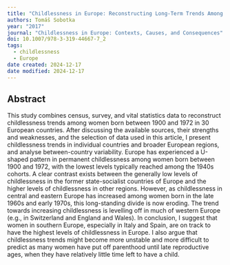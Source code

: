 ```yaml
---
title: "Childlessness in Europe: Reconstructing Long-Term Trends Among Women Born in 1900–1972"
authors: Tomáš Sobotka
year: "2017"
journal: "Childlessness in Europe: Contexts, Causes, and Consequences"
doi: 10.1007/978-3-319-44667-7_2
tags:
  - childlessness
  - Europe
date created: 2024-12-17
date modified: 2024-12-17
---
```


## Abstract

This study combines census, survey, and vital statistics data to reconstruct childlessness trends among women born between 1900 and 1972 in 30 European countries. After discussing the available sources, their strengths and weaknesses, and the selection of data used in this article, I present childlessness trends in individual countries and broader European regions, and analyse between-country variability. Europe has experienced a U-shaped pattern in permanent childlessness among women born between 1900 and 1972, with the lowest levels typically reached among the 1940s cohorts. A clear contrast exists between the generally low levels of childlessness in the former state-socialist countries of Europe and the higher levels of childlessness in other regions. However, as childlessness in central and eastern Europe has increased among women born in the late 1960s and early 1970s, this long-standing divide is now eroding. The trend towards increasing childlessness is levelling off in much of western Europe (e.g., in Switzerland and England and Wales). In conclusion, I suggest that women in southern Europe, especially in Italy and Spain, are on track to have the highest levels of childlessness in Europe. I also argue that childlessness trends might become more unstable and more difficult to predict as many women have put off parenthood until late reproductive ages, when they have relatively little time left to have a child.

